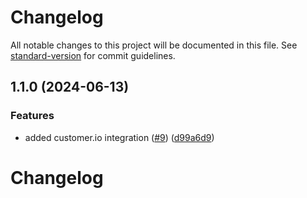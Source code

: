 # Changelog

All notable changes to this project will be documented in this file. See [standard-version](https://github.com/conventional-changelog/standard-version) for commit guidelines.

## 1.1.0 (2024-06-13)


### Features

* added customer.io integration ([#9](https://github.com/rudderlabs/rudder-integration-customerio-android/issues/9)) ([d99a6d9](https://github.com/rudderlabs/rudder-integration-customerio-android/commit/d99a6d90c4de2489d32ef6e51464d1aad2587207))

# Changelog
